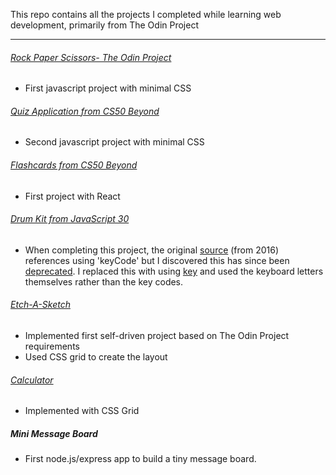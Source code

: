 This repo contains all the projects I completed while learning web development, primarily from The Odin Project

---

###### [Rock Paper Scissors- The Odin Project](https://apettenati.github.io/the-odin-project/rock-paper-scissors/game.html)
- First javascript project with minimal CSS

###### [Quiz Application from CS50 Beyond](https://apettenati.github.io/the-odin-project/quiz/quiz.html)
- Second javascript project with minimal CSS

###### [Flashcards from CS50 Beyond](https://apettenati.github.io/the-odin-project/flashcards/flashcards.html)
- First project with React

###### [Drum Kit from JavaScript 30](https://apettenati.github.io/the-odin-project/JS30/01.drum-kit/index.html)
- When completing this project, the original [source](https://javascript30.com/) (from 2016) references using 'keyCode' but I discovered this has since been [deprecated](https://developer.mozilla.org/en-US/docs/Web/API/KeyboardEvent/keyCode). I replaced this with using [key](https://developer.mozilla.org/en-US/docs/Web/API/KeyboardEvent/key) and used the keyboard letters themselves rather than the key codes.

###### [Etch-A-Sketch](https://apettenati.github.io/the-odin-project/etch-a-sketch/index.html)
- Implemented first self-driven project based on The Odin Project requirements
- Used CSS grid to create the layout

###### [Calculator](https://apettenati.github.io/the-odin-project/calculator/index.html)
- Implemented with CSS Grid

##### Mini Message Board
- First node.js/express app to build a tiny message board. 
